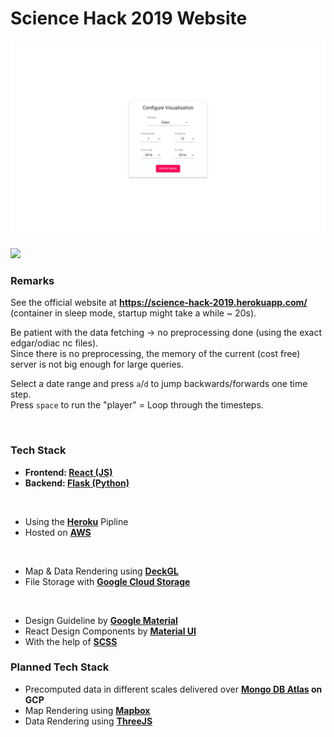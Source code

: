 # Science Hack 2019 Website

![](examples/selecting_process.gif)

![](examples/ODIAC_2013_to_2014.gif)

### Remarks

See the official website at **https://science-hack-2019.herokuapp.com/** (container in sleep mode, startup might take a while ~ 20s).

Be patient with the data fetching -> no preprocessing done (using the exact edgar/odiac nc files). <br/>
Since there is no preprocessing, the memory of the current (cost free) server is not big enough for large queries.

Select a date range and press `a`/`d` to jump backwards/forwards one time step.<br/>
Press `space` to run the "player" = Loop through the timesteps.

<br/>

### Tech Stack

* **Frontend: [React (JS)](https://reactjs.org/)**
* **Backend: [Flask (Python)](https://flask.palletsprojects.com/en/1.1.x/)**

<br/>

* Using the **[Heroku](https://www.heroku.com/)** Pipline
* Hosted on **[AWS](https://aws.amazon.com/de/)**

<br/>

* Map & Data Rendering using [**DeckGL**](https://deck.gl/)
* File Storage with **[Google Cloud Storage](https://cloud.google.com/products/storage)**

<br/>

* Design Guideline by **[Google Material](https://material.io/)**
* React Design Components by **[Material UI](https://material-ui.com/)**
* With the help of **[SCSS](https://sass-lang.com/)**

### Planned Tech Stack

* Precomputed data in different scales delivered over **[Mongo DB Atlas](https://www.mongodb.com/cloud/atlas) on GCP**
* Map Rendering using **[Mapbox](https://www.mapbox.com/)**
* Data Rendering using **[ThreeJS](https://threejs.org/)**



